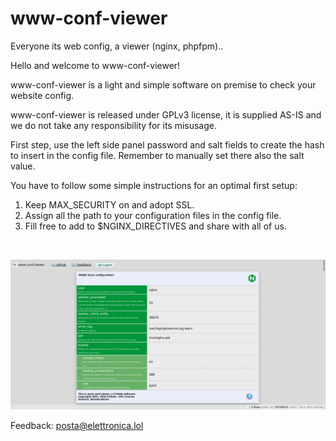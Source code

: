 # www-conf-viewer

Everyone its web config, a viewer (nginx, phpfpm)..

Hello and welcome to www-conf-viewer!<br>
	   
www-conf-viewer is a light and simple software on premise to check your website config.<br>
	   
www-conf-viewer is released under GPLv3 license, it is supplied AS-IS and we do not take any responsibility for its misusage.<br>
	   
First step, use the left side panel password and salt fields to create the hash to insert in the config file. Remember to manually set there also the salt value.<br>
	   
You have to follow some simple instructions for an optimal first setup:<br>
<ol>
<li>Keep MAX_SECURITY on and adopt SSL.</li>  
<li>Assign all the path to your configuration files in the config file.</li>
<li>Fill free to add to $NGINX_DIRECTIVES and share with all of us.</li>
</ol>
	   
<br>	

![www-conf-viewer in action #1](/CONFVW_res/Screenshot1.jpg)<br>
     
Feedback: <a href="mailto:posta@elettronica.lol">posta@elettronica.lol</a>
	   
